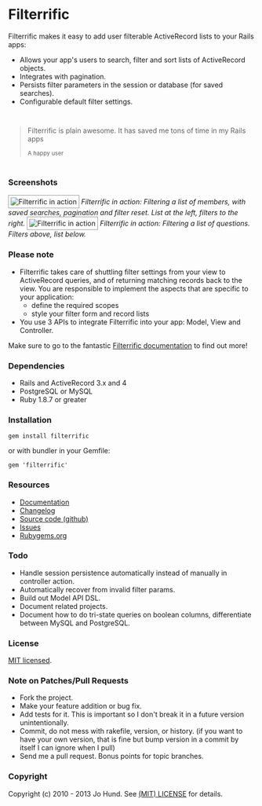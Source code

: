 Filterrific
===========

Filterrific makes it easy to add user filterable ActiveRecord lists to your Rails apps:

* Allows your app's users to search, filter and sort lists of ActiveRecord objects.
* Integrates with pagination.
* Persists filter parameters in the session or database (for saved searches).
* Configurable default filter settings.

<div style="margin: 3em 0;">
  <blockquote>
    <p>Filterrific is plain awesome. It has saved me tons of time in my Rails apps</p>
    <small>A happy user</small>
  </blockquote>
</div>

### Screenshots

<img src="http://filterrific.clearcove.ca/images/screenshot_c.png" alt="Filterrific in action" style="padding: 4px; border: 1px solid #999;" />
<em>
  Filterrific in action: Filtering a list of members, with saved searches,
  pagination and filter reset. List at the left, filters to the right.
</em>

<img src="http://filterrific.clearcove.ca/images/screenshot_q.png" alt="Filterrific in action" style="padding: 4px; border: 1px solid #999;" />
<em>
  Filterrific in action: Filtering a list of questions. Filters above, list below.
</em>



### Please note

* Filterrific takes care of shuttling filter settings from your view
  to ActiveRecord queries, and of returning matching records back to the view.
  You are responsible to implement the aspects that are specific
  to your application:
    * define the required scopes
    * style your filter form and record lists
* You use 3 APIs to integrate Filterrific into your app: Model, View and Controller.

Make sure to go to the fantastic [Filterrific documentation](http://filterrific.clearcove.ca)
to find out more!



### Dependencies

* Rails and ActiveRecord 3.x and 4
* PostgreSQL or MySQL
* Ruby 1.8.7 or greater



### Installation

`gem install filterrific`

or with bundler in your Gemfile:

`gem 'filterrific'`



### Resources

* [Documentation](http://filterrific.clearcove.ca)
* [Changelog](https://github.com/jhund/filterrific/blob/master/CHANGELOG.md)
* [Source code (github)](https://github.com/jhund/filterrific)
* [Issues](https://github.com/jhund/filterrific/issues)
* [Rubygems.org](http://rubygems.org/gems/filterrific)



### Todo

* Handle session persistence automatically instead of manually in controller action.
* Automatically recover from invalid filter params.
* Build out Model API DSL.
* Document related projects.
* Document how to do tri-state queries on boolean columns, differentiate between MySQL and PostgreSQL.


### License

[MIT licensed](https://github.com/jhund/filterrific/blob/master/MIT-LICENSE).



### Note on Patches/Pull Requests

* Fork the project.
* Make your feature addition or bug fix.
* Add tests for it. This is important so I don't break it in a future version unintentionally.
* Commit, do not mess with rakefile, version, or history.
  (if you want to have your own version, that is fine but bump version in a commit by itself I can ignore when I pull)
* Send me a pull request. Bonus points for topic branches.



### Copyright

Copyright (c) 2010 - 2013 Jo Hund. See [(MIT) LICENSE](https://github.com/jhund/filterrific/blob/master/MIT-LICENSE) for details.
